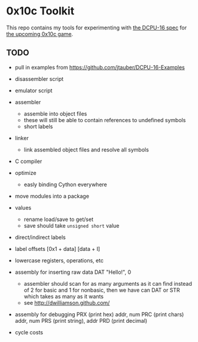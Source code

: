 # 0x10c Toolkit

This repo contains my tools for experimenting with [the DCPU-16 spec](http://0x10c.com/doc/dcpu-16.txt) for [the upcoming 0x10c game](http://0x10c.com/).

## TODO

- pull in examples from https://github.com/jtauber/DCPU-16-Examples

- disassembler script
- emulator script
	
- assembler
	- assemble into object files
	- these will still be able to contain references to undefined symbols
	- short labels
	
- linker
	- link assembled object files and resolve all symbols

- C compiler

- optimize
	- easly binding Cython everywhere

- move modules into a package

- values
	- rename load/save to get/set
	- save should take `unsigned short` value

- direct/indirect labels
- label offsets
	[0x1 + data]
	[data + I]

- lowercase registers, operations, etc

- assembly for inserting raw data
	DAT "Hello!", 0
	- assembler should scan for as many arguments as it can find instead of
	  2 for basic and 1 for nonbasic, then we have can DAT or STR which takes
	  as many as it wants
	- see http://dwilliamson.github.com/

- assembly for debugging
	PRX (print hex)   addr, num
	PRC (print chars) addr, num
	PRS (print string), addr
	PRD (print decimal)
	
- cycle costs

